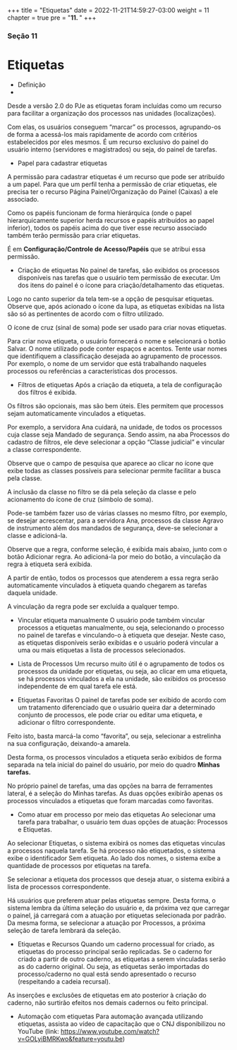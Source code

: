 +++
title = "Etiquetas"
date = 2022-11-21T14:59:27-03:00
weight = 11
chapter = true
pre = "<b>11. </b>"
+++

### Seção 11

# Etiquetas

+ Definição
+
Desde a versão 2.0 do PJe as etiquetas foram incluídas como um recurso para facilitar a organização dos processos nas unidades (localizações).

Com elas, os usuários conseguem “marcar” os processos, agrupando-os de forma a acessá-los mais rapidamente de acordo com critérios estabelecidos por eles mesmos. É um recurso exclusivo do painel do usuário interno (servidores e magistrados) ou seja, do painel de tarefas.

+ Papel para cadastrar etiquetas

A permissão para cadastrar etiquetas é um recurso que pode ser atribuído a um papel. Para que um perfil tenha a permissão de criar etiquetas, ele precisa ter o recurso Página Painel/Organização do Painel (Caixas) a ele associado.

Como os papéis funcionam de forma hierárquica (onde o papel hierarquicamente superior herda recursos e papéis atribuídos ao papel inferior), todos os papéis acima do que tiver esse recurso associado também terão permissão para criar etiquetas.

É em **Configuração/Controle de Acesso/Papéis** que se atribui essa permissão. 

+ Criação de etiquetas
No painel de tarefas, são exibidos os processos disponíveis nas tarefas que o usuário tem permissão de executar. Um dos itens do painel é o ícone para criação/detalhamento das etiquetas.

Logo no canto superior da tela tem-se a opção de pesquisar etiquetas. Observe que, após acionado o ícone da lupa, as etiquetas exibidas na lista são só as pertinentes de acordo com o filtro utilizado.

O ícone de cruz (sinal de soma) pode ser usado para criar novas etiquetas.

Para criar nova etiqueta, o usuário fornecerá o nome e selecionará o botão Salvar. O nome utilizado pode conter espaços e acentos. Tente usar nomes que identifiquem a classificação desejada ao agrupamento de processos. Por exemplo, o nome de um servidor que está trabalhando naqueles processos ou referências a características dos processos.

+ Filtros de etiquetas
Após a criação da etiqueta, a tela de configuração dos filtros é exibida.

Os filtros são opcionais, mas são bem úteis. Eles permitem que processos sejam automaticamente vinculados a etiquetas.

Por exemplo, a servidora Ana cuidará, na unidade, de todos os processos cuja classe seja Mandado de segurança. Sendo assim, na aba Processos do cadastro de filtros, ele deve selecionar a opção “Classe judicial” e vincular a classe correspondente.

Observe que o campo de pesquisa que aparece ao clicar no ícone que exibe todas as classes possíveis para selecionar permite facilitar a busca pela classe.

A inclusão da classe no filtro se dá pela seleção da classe e pelo acionamento do ícone de cruz (símbolo de soma).

Pode-se também fazer uso de várias classes no mesmo filtro, por exemplo, se desejar acrescentar, para a servidora Ana, processos da classe Agravo de instrumento além dos mandados de segurança, deve-se selecionar a classe e adicioná-la.

Observe que a regra, conforme seleção, é exibida mais abaixo, junto com o botão Adicionar regra. Ao adicioná-la por meio do botão, a vinculação da regra à etiqueta será exibida.

A partir de então, todos os processos que atenderem a essa regra serão automaticamente vinculados à etiqueta quando chegarem as tarefas daquela unidade.

A vinculação da regra pode ser excluída a qualquer tempo.

+ Vincular etiqueta manualmente
O usuário pode também vincular processos a etiquetas manualmente, ou seja, selecionando o processo no painel de tarefas e vinculando-o à etiqueta que desejar. Neste caso, as etiquetas disponíveis serão exibidas e o usuário poderá vincular a uma ou mais etiquetas a lista de processos selecionados.

+ Lista de Processos
Um recurso muito útil é o agrupamento de todos os processos da unidade por etiquetas, ou seja, ao clicar em uma etiqueta, se há processos vinculados a ela na unidade, são exibidos os processo independente de em qual tarefa ele está. 

+ Etiquetas Favoritas
O painel de tarefas pode ser exibido de acordo com um tratamento diferenciado que o usuário queira dar a determinado conjunto de processos, ele pode criar ou editar uma etiqueta, e adicionar o filtro correspondente.

Feito isto, basta marcá-la como “favorita”, ou seja, selecionar a estrelinha na sua configuração, deixando-a amarela.

Desta forma, os processos vinculados a etiqueta serão exibidos de forma separada na tela inicial do painel do usuário, por meio do quadro **Minhas tarefas.**

No próprio painel de tarefas, uma das opções na barra de ferramentes lateral, é a seleção do Minhas tarefas. As duas opções exibirão apenas os processos vinculados a etiquetas que foram marcadas como favoritas.

+ Como atuar em processo por meio das etiquetas
Ao selecionar uma tarefa para trabalhar, o usuário tem duas opções de atuação: Processos e Etiquetas.

Ao selecionar Etiquetas, o sistema exibirá os nomes das etiquetas vinculas a processos naquela tarefa. Se há processo não etiquetados, o sistema exibe o identificador Sem etiqueta. Ao lado dos nomes, o sistema exibe a quantidade de processos por etiquetas na tarefa.

Se selecionar a etiqueta dos processos que deseja atuar, o sistema exibirá a lista de processos correspondente.

Há usuários que preferem atuar pelas etiquetas sempre. Desta forma, o sistema lembra da última seleção do usuário e, da próxima vez que carregar o painel, já carregará com a atuação por etiquetas selecionada por padrão. Da mesma forma, se selecionar a atuação por Processos, a próxima seleção de tarefa lembrará da seleção.

+ Etiquetas e Recursos
Quando um caderno processual for criado, as etiquetas do processo principal serão replicadas. Se o caderno for criado a partir de outro caderno, as etiquetas a serem vinculadas serão as do caderno original. Ou seja, as etiquetas serão importadas do processo/caderno no qual está sendo apresentado o recurso (respeitando a cadeia recursal). 

As inserções e exclusões de etiquetas em ato posterior à criação do caderno, não surtirão efeitos nos demais cadernos ou feito principal.

+ Automação com etiquetas
Para automação avançada utilizando etiquetas, assista ao vídeo de capacitação que o CNJ disponibilizou no YouTube (link: https://www.youtube.com/watch?v=GOLyiBMRKwo&feature=youtu.be)
